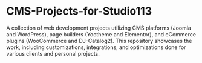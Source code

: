 # CMS-Projects-for-Studio113
A collection of web development projects utilizing CMS platforms (Joomla and WordPress), page builders (Yootheme and Elementor), and eCommerce plugins (WooCommerce and DJ-Catalog2). This repository showcases the work, including customizations, integrations, and optimizations done for various clients and personal projects.
